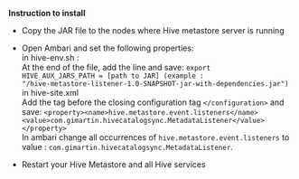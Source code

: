 **Instruction to install**

+ Copy the JAR file to the nodes where  Hive metastore server is running

+ Open Ambari and set the following properties:  
    in hive-env.sh :    
    At the end of the file, add the line and save:
    <code>export HIVE_AUX_JARS_PATH = \[path to JAR] (example : "/hive-metastore-listener-1.0-SNAPSHOT-jar-with-dependencies.jar") </code>
    in hive-site.xml     
    Add the tag before the closing configuration tag <code>\</configuration></code> and save:
    <code>\<property>\<name>hive.metastore.event.listeners\</name>\<value>com.gimartin.hivecatalogsync.MetadataListener\</value>\</property> </code>
    In ambari change all occurrences of  <code>hive.metastore.event.listeners</code> to value : <code>com.gimartin.hivecatalogsync.MetadataListener</code>.
    
+ Restart your Hive Metastore and all Hive services

